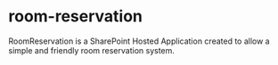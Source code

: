 # room-reservation

RoomReservation is a SharePoint Hosted Application created to allow a simple and friendly room reservation system.
